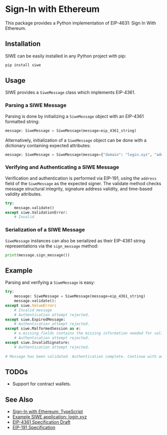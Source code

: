 # Sign-In with Ethereum

This package provides a Python implementation of EIP-4631: Sign In With Ethereum.

## Installation

SIWE can be easily installed in any Python project with pip:

```bash
pip install siwe
```

## Usage

SIWE provides a `SiweMessage` class which implements EIP-4361.

### Parsing a SIWE Message

Parsing is done by initializing a `SiweMessage` object with an EIP-4361 formatted string:

``` python
message: SiweMessage = SiweMessage(message=eip_4361_string)
```

Alternatively, initialization of a `SiweMessage` object can be done with a dictionary containing expected attributes:

``` python
message: SiweMessage = SiweMessage(message={"domain": "login.xyz", "address": "0x1234...", ...})
```

### Verifying and Authenticating a SIWE Message

Verification and authentication is performed via EIP-191, using the `address` field of the `SiweMessage` as the expected signer. The validate method checks message structural integrity, signature address validity, and time-based validity attributes. 

``` python
try:
    message.validate()
except siwe.ValidationError:
    # Invalid
```

### Serialization of a SIWE Message

`SiweMessage` instances can also be serialized as their EIP-4361 string representations via the `sign_message` method:

``` python
print(message.sign_message())
```

## Example

Parsing and verifying a `SiweMessage` is easy:

``` python
try:
    message: SiweMessage = SiweMessage(message=eip_4361_string)
    message.validate():
except siwe.ValueError:
    # Invalid message
    # Authentication attempt rejected.
except siwe.ExpiredMessage:
    # Authentication attempt rejected.
except siwe.MalformedSession as e:
    # e.missing_fields contains the missing information needed for validation
    # Authentication attempt rejected.
except siwe.InvalidSignature:
    # Authentication attempt rejected.
    
# Message has been validated. Authentication complete. Continue with authorization/other.
```

## TODOs

- Support for contract wallets.

## See Also

- [Sign-In with Ethereum: TypeScript](https://github.com/spruceid/siwe)
- [Example SIWE application: login.xyz](https://login.xyz)
- [EIP-4361 Specification Draft](https://eips.ethereum.org/EIPS/eip-4361)
- [EIP-191 Specification](https://eips.ethereum.org/EIPS/eip-191)
